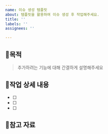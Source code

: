 ```yaml
---
name: 이슈 생성 템플릿
about: 템플릿을 활용하여 이슈 생성 후 작업해주세요.
title: ''
labels: ''
assignees: ''

---
```


## 📌목적

> 추가하려는 기능에 대해 간결하게 설명해주세요

## 📌작업 상세 내용
- [ ] 
- [ ] 
- [ ] 

## 📌참고 자료
